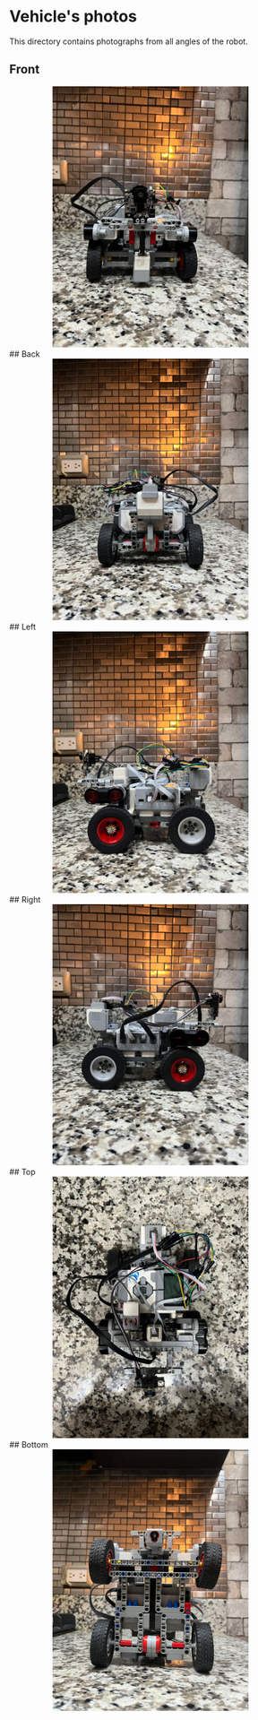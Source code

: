 Vehicle's photos
====

This directory contains photographs from all angles of the robot.

## Front
<div style="text-align: center;">
  <img src="https://github.com/csvprobotica/Bender21Meraki/blob/main/v-photos/FRONT.jpg" alt="Texto alternativo" width="350"/>
</div>
## Back
<div style="text-align: center;">
  <img src="https://github.com/csvprobotica/Bender21Meraki/blob/main/v-photos/BACK.jpg" alt="Texto alternativo" width="350"/>
</div>
## Left
<div style="text-align: center;">
  <img src="https://github.com/csvprobotica/Bender21Meraki/blob/main/v-photos/LEFT.jpg" alt="Texto alternativo" width="350"/>
</div>
## Right
<div style="text-align: center;">
  <img src="https://github.com/csvprobotica/Bender21Meraki/blob/main/v-photos/RIGHT.jpg" alt="Texto alternativo" width="350"/>
</div>
## Top
<div style="text-align: center;">
  <img src="https://github.com/csvprobotica/Bender21Meraki/blob/main/v-photos/TOP.jpg" alt="Texto alternativo" width="350"/>
</div>
## Bottom
<div style="text-align: center;">
  <img src="https://github.com/csvprobotica/Bender21Meraki/blob/main/v-photos/BOTTOM.jpg" alt="Texto alternativo" width="350"/>
</div>

